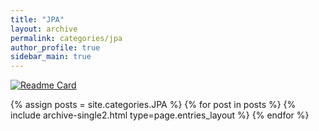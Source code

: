 ```yaml
---
title: "JPA"
layout: archive
permalink: categories/jpa
author_profile: true
sidebar_main: true
---
```


[![Readme Card](https://github-readme-stats.vercel.app/api/pin/?username=djcho&repo=jpa-study)](https://github.com/djcho/jpa-study)

{% assign posts = site.categories.JPA %}
{% for post in posts %} {% include archive-single2.html type=page.entries_layout %} {% endfor %}
